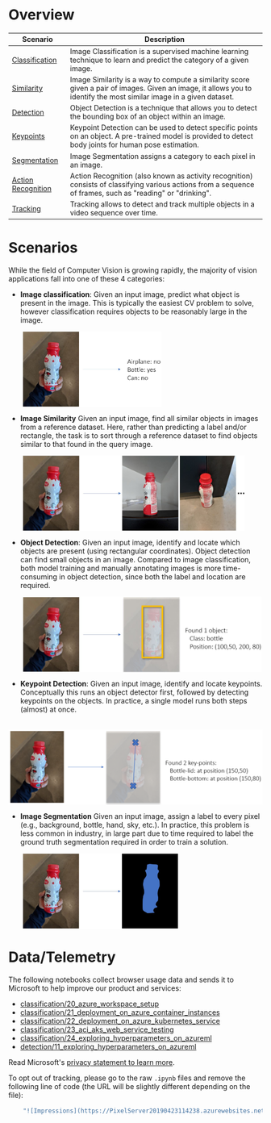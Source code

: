 # Overview

| Scenario | Description |
| -------- | ----------- |
| [Classification](classification) | Image Classification is a supervised machine learning technique to learn and predict the category of a given image. |
| [Similarity](similarity)  | Image Similarity is a way to compute a similarity score given a pair of images. Given an image, it allows you to identify the most similar image in a given dataset.  |
| [Detection](detection) | Object Detection is a technique that allows you to detect the bounding box of an object within an image. |
| [Keypoints](keypoints) | Keypoint Detection can be used to detect specific points on an object. A pre-trained model is provided to detect body joints for human pose estimation. |
| [Segmentation](segmentation) | Image Segmentation assigns a category to each pixel in an image. |
| [Action Recognition](action_recognition) | Action Recognition (also known as activity recognition) consists of classifying various actions from a sequence of frames, such as "reading" or "drinking". |
| [Tracking](tracking) | Tracking allows to detect and track multiple objects in a video sequence over time. |


# Scenarios

While the field of Computer Vision is growing rapidly, the majority of vision applications fall into one of these 4 categories:

- **Image classification**: Given an input image, predict what object is present in the image. This is typically the easiest CV problem to solve, however classification requires objects to be reasonably large in the image.

&nbsp;&nbsp;&nbsp;&nbsp;&nbsp;&nbsp; <img align="center" src="./media/intro_ic_vis.jpg" height="150" alt="Image classification visualization"/>  


- **Image Similarity** Given an input image, find all similar objects in images from a reference dataset. Here, rather than predicting a label and/or rectangle, the task is to sort through a reference dataset to find objects similar to that found in the query image.

&nbsp;&nbsp;&nbsp;&nbsp;&nbsp;&nbsp; <img align="center" src="./media/intro_is_vis.jpg" height="150" alt="Image similarity visualization"/>

- **Object Detection**: Given an input image, identify and locate which objects are present (using rectangular coordinates). Object detection can find small objects in an image. Compared to image classification, both model training and manually annotating images is more time-consuming in object detection, since both the label and location are required.

&nbsp;&nbsp;&nbsp;&nbsp;&nbsp;&nbsp; <img align="center" src="./media/intro_od_vis.jpg" height="150" alt="Object detect visualization"/>

- **Keypoint Detection**: Given an input image, identify and locate keypoints. Conceptually this runs an object detector first, followed by detecting keypoints on the objects. In practice, a single model runs both steps (almost) at once.

&nbsp;&nbsp;&nbsp;&nbsp;&nbsp;&nbsp; <img align="center" src="./media/intro_kp_vis.jpg" height="150" alt="Keypoint detect visualization"/>

- **Image Segmentation** Given an input image, assign a label to every pixel (e.g., background, bottle, hand, sky, etc.). In practice, this problem is less common in industry, in large part due to time required to label the ground truth segmentation required in order to train a solution.

&nbsp;&nbsp;&nbsp;&nbsp;&nbsp;&nbsp; <img align="center" src="./media/intro_iseg_vis.jpg" height="150" alt="Image segmentation visualization"/>

# Data/Telemetry

The following notebooks collect browser usage data and sends it to Microsoft to help improve our product and services:
- [classification/20_azure_workspace_setup](classification/20_azure_workspace_setup.ipynb)
- [classification/21_deployment_on_azure_container_instances](classification/21_deployment_on_azure_container_instances.ipynb)
- [classification/22_deployment_on_azure_kubernetes_service](classification/22_deployment_on_azure_kubernetes_service.ipynb)
- [classification/23_aci_aks_web_service_testing](classification/23_aci_aks_web_service_testing.ipynb)
- [classification/24_exploring_hyperparameters_on_azureml](classification/24_exploring_hyperparameters_on_azureml.ipynb)
- [detection/11_exploring_hyperparameters_on_azureml](detection/11_exploring_hyperparameters_on_azureml.ipynb)

Read Microsoft's [privacy statement to learn more](https://privacy.microsoft.com/en-US/privacystatement).

To opt out of tracking, please go to the raw `.ipynb` files and remove the following line of code (the URL will be slightly different depending on the file):

```sh
    "![Impressions](https://PixelServer20190423114238.azurewebsites.net/api/impressions/ComputerVision/classification/notebooks/21_deployment_on_azure_container_instances.png)"
```
